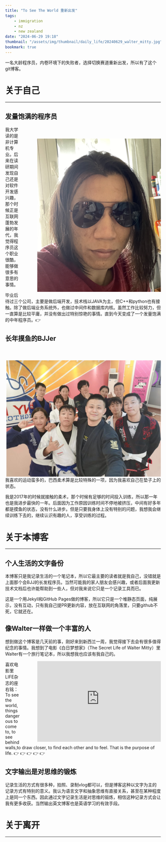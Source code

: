 ```yaml
---
title: "To See The World 重新出发"
tags:
    - immigration
    - nz
    - new zealand
date: "2024-06-29 19:18"
thumbnail: "/assets/img/thumbnail/daily_life/20240629_walter_mitty.jpg"
bookmark: true
---
```


一名大龄程序员，内卷环境下的失败者，选择切换赛道重新出发，所以有了这个git博客。


# 关于自己

---

## 发量饱满的程序员
   
   <img src="/assets/img/thumbnail/daily_life/20240629_gary.jpg" style="width: 400px;float: right;margin-left: 50px;margin-top: 40px"/>
   我大学读的是非计算机专业。后来在读研期间发现自己还是对软件开发感兴趣，那个时候正是互联网蓬勃发展的年代，我觉得程序员这个职业很酷，能够做很多有意思的事情。
   
   毕业后待过三个公司，主要是做后端开发，技术栈以JAVA为主，但C++和python也有接触。除了做后端业务系统外，也做过中间件和数据库内核。虽然工作比较努力，但一直算是比较平庸，并没有做出过特别惊艳的事情。直到今天变成了一个发量饱满的中年程序员。👉

## 长年摸鱼的BJJer
   <img src="/assets/img/thumbnail/daily_life/20240629_bjj_in_bonny.jpeg" style="width: 500px;float: right;margin-left: 50px;margin-top: 40px"/>
   我喜欢的运动蛮多的，巴西柔术算是比较特殊的一项，因为我喜欢自己在垫子上的状态。
   
   我是2017年的时候就接触的柔术，那个时候有足够的时间投入训练，所以那一年也是我进步最快的一年。后面因为工作原因训练时间不停地被挤压，中间有好多年都是摸鱼的状态，没有什么进步。但是只要我身体上没有特别的问题，我想我会继续训练下去的，继续认识有趣的人，享受训练的过程。

# 关于本博客

---

## 个人生活的文字备份
   本博客只是我记录生活的一个笔记本，所以它最主要的读者就是我自己，没错就是上面那个会BJJ的长发程序员。当然可能我的家人朋友会感兴趣，或者后面我更新技术文档后也许能帮助到一些人，但对我来说它只是一个记录工具而已。
   
   这是一个用Jekyll和GitHub Pages做的博客，所以它只是一个堆静态页面，纯展示，没有互动，只有我自己提PR更新内容，放在互联网的角落里，只要github不死，它就还在。

## 像Walter一样做一个丰富的人
   想到做这个博客是几天前的事，刚好来到新西兰一周，我觉得接下去会有很多值得纪念的事情。我想到了电影《白日梦想家》（The Secret Life of Walter Mitty）里Walter有一个旅行笔记本，所以我想我也应该有我自己的。
   <iframe src="https://www.youtube.com/embed/QwSdCylH9nU" scrolling="no" border="0" frameborder="no" framespacing="0" allowfullscreen="true" height=260px width=400px style="float: right;margin-left: 50px;"> </iframe>
   喜欢电影里LIFE杂志的座右铭：
   To see the world,
   things dangerous to come to,
   to see behind walls,to draw closer,
   to find each other and to feel.
   That is the purpose of life.
   👉 👉 👉 👉 👉
   
   
## 文字输出是对思维的锻炼
   记录生活的方式有很多种，拍照、录制vlog都可以，但是博客这种以文字为主的记录方式有特别的意义。我认为语言文字和抽象思维有直接关系，甚至在某种程度上是同一个东西。因此通过文字记录生活是对思维的锻炼，相信这种记录方式会让我有更多收获。当然输出英文博客也是英语学习的有效手段。

# 关于离开

---




